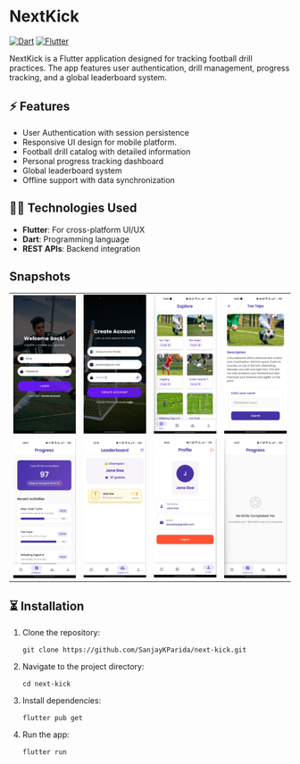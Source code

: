# NextKick
[![Dart](https://img.shields.io/badge/Dart-%230175C2.svg?logo=dart&logoColor=white)](#)
[![Flutter](https://img.shields.io/badge/Flutter-02569B?logo=flutter&logoColor=fff)](#)

NextKick is a Flutter application designed for tracking football drill practices. The app features user authentication, drill management, progress tracking, and a global leaderboard system.

## ⚡️ Features
- User Authentication with session persistence
- Responsive UI design for mobile platform.
- Football drill catalog with detailed information
- Personal progress tracking dashboard
- Global leaderboard system
- Offline support with data synchronization

## 👩‍💻 Technologies Used
- **Flutter**: For cross-platform UI/UX
- **Dart**: Programming language
- **REST APIs**: Backend integration

## Snapshots
<table>
  <tr>
    <td><img src="screenshots/1.png" width="180"/></td>
    <td><img src="screenshots/2.png" width="180"/></td>
    <td><img src="screenshots/3.png" width="180"/></td>
    <td><img src="screenshots/4.png" width="180"/></td>
  </tr>
  <tr>
    <td><img src="screenshots/5.png" width="180"/></td>
    <td><img src="screenshots/6.png" width="180"/></td>
     <td><img src="screenshots/7.png" width="180"/></td>
     <td><img src="screenshots/8.png" width="180"/></td>
  </tr>
</table>


## ⏳ Installation

1. Clone the repository:
   ```
   git clone https://github.com/SanjayKParida/next-kick.git
   ```
2. Navigate to the project directory:
   ```
   cd next-kick
   ```
3. Install dependencies:
   ```
   flutter pub get
   ```

5. Run the app:
   ```
   flutter run
   ```
   
